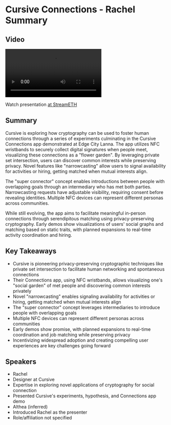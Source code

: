 # Cursive Connections - Rachel Summary

## Video
<video controls>
<source src="https://vod-cdn.lp-playback.studio/raw/jxf4iblf6wlsyor6526t4tcmtmqa/catalyst-vod-com/hls/e55279ax8qbl677w/index.m3u8" type="application/x-mpegURL">
  Your browser does not support the video tag.
</video>

Watch presentation [at StreamETH](https://streameth.org/edge_city/watch?session=670fa09950c4a85480e618d0)

## Summary
Cursive is exploring how cryptography can be used to foster human connections through a series of experiments culminating in the Cursive Connections app demonstrated at Edge City Lanna. The app utilizes NFC wristbands to securely collect digital signatures when people meet, visualizing these connections as a "flower garden". By leveraging private set intersection, users can discover common interests while preserving privacy. Novel features like "narrowcasting" allow users to signal availability for activities or hiring, getting matched when mutual interests align.

The "super connector" concept enables introductions between people with overlapping goals through an intermediary who has met both parties. Narrowcasting requests have adjustable visibility, requiring consent before revealing identities. Multiple NFC devices can represent different personas across communities.

While still evolving, the app aims to facilitate meaningful in-person connections through serendipitous matching using privacy-preserving cryptography. Early demos show visualizations of users' social graphs and matching based on static traits, with planned expansions to real-time activity coordination and hiring.

## Key Takeaways
- Cursive is pioneering privacy-preserving cryptographic techniques like private set intersection to facilitate human networking and spontaneous connections
- Their Connections app, using NFC wristbands, allows visualizing one's "social garden" of met people and discovering common interests privately
- Novel "narrowcasting" enables signaling availability for activities or hiring, getting matched when mutual interests align
- The "super connector" concept leverages intermediaries to introduce people with overlapping goals
- Multiple NFC devices can represent different personas across communities
- Early demos show promise, with planned expansions to real-time coordination and job matching while preserving privacy
- Incentivizing widespread adoption and creating compelling user experiences are key challenges going forward

## Speakers
- Rachel
- Designer at Cursive
- Expertise in exploring novel applications of cryptography for social connection
- Presented Cursive's experiments, hypothesis, and Connections app demo
- Althea (inferred)
- Introduced Rachel as the presenter
- Role/affiliation not specified

